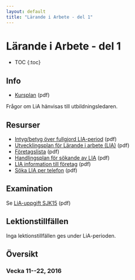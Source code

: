 ```yaml
---
layout: default
title: "Lärande i Arbete - del 1"
---
```



Lärande i Arbete - del 1 
=========================================

* TOC
{:toc}

Info
----

* [Kursplan](kursplan.pdf) (pdf)

Frågor om LiA hänvisas till utbildningsledaren.

Resurser
--------

* [Intyg/betyg över fullgjord LIA-period](intyg.pdf) (pdf)
* [Utvecklingsplan för Lärande i arbete (LIA)](utvecklingsplan.pdf) (pdf)
* [Företagslista](foretagslista.pdf) (pdf)
* [Handlingsplan för sökande av LIA](handlingsplan.pdf) (pdf)
* [LIA information till företag](information-till-foretag.pdf) (pdf)
* [Söka LIA per telefon](telefon.pdf) (pdf)


Examination
-----------

Se [LiA-uppgift SJK15](lia1-uppgift-sjk15.pdf) (pdf)


Lektionstillfällen
-------------------

Inga lektionstillfällen ges under LiA-perioden.

Översikt
--------

### Vecka 11--22, 2016

